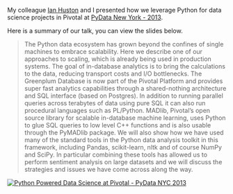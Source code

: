 My colleague [Ian Huston](https://ie.linkedin.com/in/ihuston) and I presented how we leverage Python for data science projects in Pivotal at [PyData New York - 2013](https://pydata.org/nyc2013/abstracts/#106).

Here is a summary of our talk, you can view the slides below.

> The Python data ecosystem has grown beyond the confines of single machines to embrace scalability. Here we describe one of our approaches to scaling, which is already being used in production systems. The goal of in-database analytics is to bring the calculations to the data, reducing transport costs and I/O bottlenecks. The Greenplum Database is now part of the Pivotal Platform and provides super fast analytics capabilities through a shared-nothing architecture and SQL interface (based on Postgres). In addition to running parallel queries across terabytes of data using pure SQL it can also run procedural languages such as PL/Python. MADlib, Pivotal’s open source library for scalable in-database machine learning, uses Python to glue SQL queries to low level C++ functions and is also usable through the PyMADlib package. We will also show how we have used many of the standard tools in the Python data analysis toolkit in this framework, including Pandas, scikit-learn, nltk and of course NumPy and SciPy. In particular combining these tools has allowed us to perform sentiment analysis on large datasets and we will discuss the strategies and issues we have come across along the way.

[![Python Powered Data Science at Pivotal - PyData NYC 2013](https://raw.githubusercontent.com/vatsan/vatsan.github.io/master/assets/img/sample/pydata_nyc_2013.png)](https://www.slideshare.net/SrivatsanRamanujam/python-powered-data-science-at-pivotal-pydata-2013)

